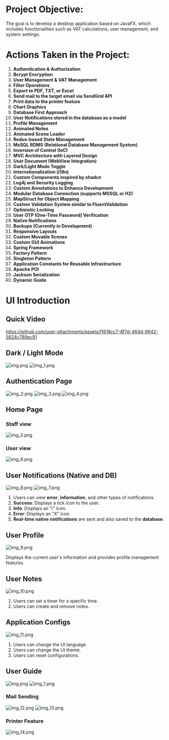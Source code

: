 # Project Objective:
The goal is to develop a desktop application based on JavaFX, which includes functionalities such as VAT calculations, user management, and system settings.

# Actions Taken in the Project:

1. **Authentication & Authorization**
2. **Bcrypt Encryption**
3. **User Management & VAT Management**
4. **Filter Operations**
5. **Export to PDF, TXT, or Excel**
6. **Send mail to the target email via SendGrid API**
7. **Print data to the printer feature**
8. **Chart Graphics**
9. **Database First Approach**
10. **User Notifications stored in the database as a model**
11. **Profile Management**
12. **Animated Notes**
13. **Animated Scene Loader**
14. **Redux-based State Management**
15. **MsSQL RDMS (Relational Database Management System)**
16. **Inversion of Control (IoC)**
17. **MVC Architecture with Layered Design**
18. **User Document (WebView Integration)**
19. **Dark/Light Mode Toggle**
20. **Internationalization (i18n)**
21. **Custom Components inspired by shadcn**
22. **Log4j and Security Logging**
23. **Custom Annotations to Enhance Development**
24. **Modular Database Connection (supports MSSQL or H2)**
25. **MapStruct for Object Mapping**
26. **Custom Validation System similar to FluentValidation**
27. **Optimistic Locking**
28. **User OTP (One-Time Password) Verification**
29. **Native Notifications**
30. **Backups (Currently in Development)**
31. **Responsive Layouts**
32. **Custom Movable Scenes**
33. **Custom GUI Animations**
34. **Spring Framework**
35. **Factory Pattern**
36. **Singleton Pattern**
37. **Application Constants for Reusable Infrastructure**
38. **Apache POI**
39. **Jackson Serialization**
40. **Dynamic Guide**

# UI Introduction
## Quick Video



https://github.com/user-attachments/assets/f1618cc7-8f7d-464d-9642-5824c789ec91



## Dark / Light Mode
![img.png](img.png)
![img_1.png](img_1.png)
## Authentication Page
![img_2.png](img_2.png)
![img_3.png](img_3.png)
![img_4.png](img_4.png)
## Home Page

### Staff view
![img_5.png](img_5.png)

### User view
![img_6.png](img_6.png)


## User Notifications (Native and DB)
![img_8.png](img_8.png)
![img_7.png](img_7.png)

1. Users can view **error**, **information**, and other types of notifications.
2. **Success**: Displays a tick icon to the user.
3. **Info**: Displays an "i" icon.
4. **Error**: Displays an "X" icon.
5. **Real-time native notifications** are sent and also saved to the **database**.

## User Profile

![img_9.png](img_9.png)

Displays the current user's information and provides profile management features.

## User Notes

![img_10.png](img_10.png)

1. Users can set a timer for a specific time.
2. Users can create and remove notes.


## Application Configs

![img_11.png](img_11.png)

1. Users can change the UI language.
2. Users can change the UI theme.
3. Users can reset configurations.

## User Guide
![img.png](img.png)
![img_1.png](img_1.png)

### Mail Sending
![img_12.png](img_12.png)
![img_13.png](img_13.png)


### Printer Feature
![img_14.png](img_14.png)